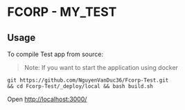 # FCORP - MY_TEST

## Usage

To compile Test app from source:

> Note: If you want to start the application using docker

```
git https://github.com/NguyenVanDuc36/Fcorp-Test.git 
&& cd Fcorp-Test/_deploy/local && bash build.sh
```

Open [http://localhost:3000/](http://localhost:3000/) 
